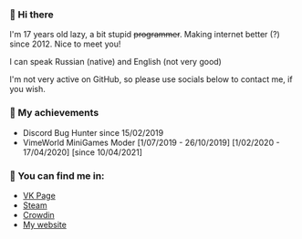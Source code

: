 ### 👋 Hi there 
I'm 17 years old lazy, a bit stupid ~~programmer~~. Making internet better (?) since 2012. Nice to meet you!

I can speak Russian (native) and English (not very good)

I'm not very active on GitHub, so please use socials below to contact me, if you wish.

### 🔰 My achievements
* Discord Bug Hunter since 15/02/2019
* VimeWorld MiniGames Moder [1/07/2019 - 26/10/2019] [1/02/2020 - 17/04/2020] [since 10/04/2021]

### 🌃 You can find me in:
* [VK Page](https://vk.com/id233376981)
* [Steam](https://steamcommunity.com/id/fusionboredone)
* [Crowdin](https://crowdin.com/profile/7fusionprime)
* [My website](https://fusionprime.tech)
